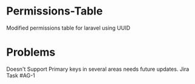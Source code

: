# Permissions-Table
Modified permissions table for laravel using UUID

# Problems
Doesn't Support Primary keys in several areas needs future updates.
Jira Task #AG-1


